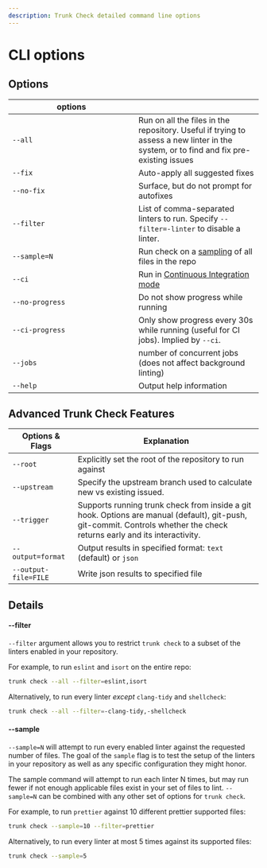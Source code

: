 ```yaml
---
description: Trunk Check detailed command line options
---
```


# CLI options

## Options

<table><thead><tr><th width="238">options</th><th></th></tr></thead><tbody><tr><td><code>--all</code></td><td>Run on all the files in the repository. Useful if trying to assess a new linter in the system, or to find and fix pre-existing issues</td></tr><tr><td><code>--fix</code></td><td>Auto-apply all suggested fixes</td></tr><tr><td><code>--no-fix</code></td><td>Surface, but do not prompt for autofixes</td></tr><tr><td><code>--filter</code></td><td>List of comma-separated linters to run. Specify <code>--filter=-linter</code> to disable a linter.</td></tr><tr><td><code>--sample=N</code></td><td>Run check on a <a href="cli-options.md#sample">sampling</a> of all files in the repo</td></tr><tr><td><code>--ci</code></td><td>Run in <a href="../../ci/general/">Continuous Integration mode</a></td></tr><tr><td><code>--no-progress</code></td><td>Do not show progress while running</td></tr><tr><td><code>--ci-progress</code></td><td>Only show progress every 30s while running (useful for CI jobs). Implied by <code>--ci</code>.</td></tr><tr><td><code>--jobs</code></td><td>number of concurrent jobs (does not affect background linting)</td></tr><tr><td><code>--help</code></td><td>Output help information</td></tr></tbody></table>

## Advanced Trunk Check Features

| Options & Flags      | Explanation                                                                                                                                                              |
| -------------------- | ------------------------------------------------------------------------------------------------------------------------------------------------------------------------ |
| `--root`             | Explicitly set the root of the repository to run against                                                                                                                 |
| `--upstream`         | Specify the upstream branch used to calculate new vs existing issued.                                                                                                    |
| `--trigger`          | Supports running trunk check from inside a git hook. Options are manual (default), git-push, git-commit. Controls whether the check returns early and its interactivity. |
| `--output=format`    | Output results in specified format: `text` (default) or `json`                                                                                                           |
| `--output-file=FILE` | Write json results to specified file                                                                                                                                     |

## Details

#### --filter

`--filter` argument allows you to restrict `trunk check` to a subset of the linters enabled in your repository.

For example, to run `eslint` and `isort` on the entire repo:

```bash
trunk check --all --filter=eslint,isort
```

Alternatively, to run every linter _except_ `clang-tidy` and `shellcheck`:

```bash
trunk check --all --filter=-clang-tidy,-shellcheck
```

#### --sample

`--sample=N` will attempt to run every enabled linter against the requested number of files. The goal of the `sample` flag is to test the setup of the linters in your repository as well as any specific configuration they might honor.

The sample command will attempt to run each linter N times, but may run fewer if not enough applicable files exist in your set of files to lint. `--sample=N` can be combined with any other set of options for `trunk check`.

For example, to run `prettier` against 10 different prettier supported files:

```bash
trunk check --sample=10 --filter=prettier
```

Alternatively, to run every linter at most 5 times against its supported files:

```bash
trunk check --sample=5
```

